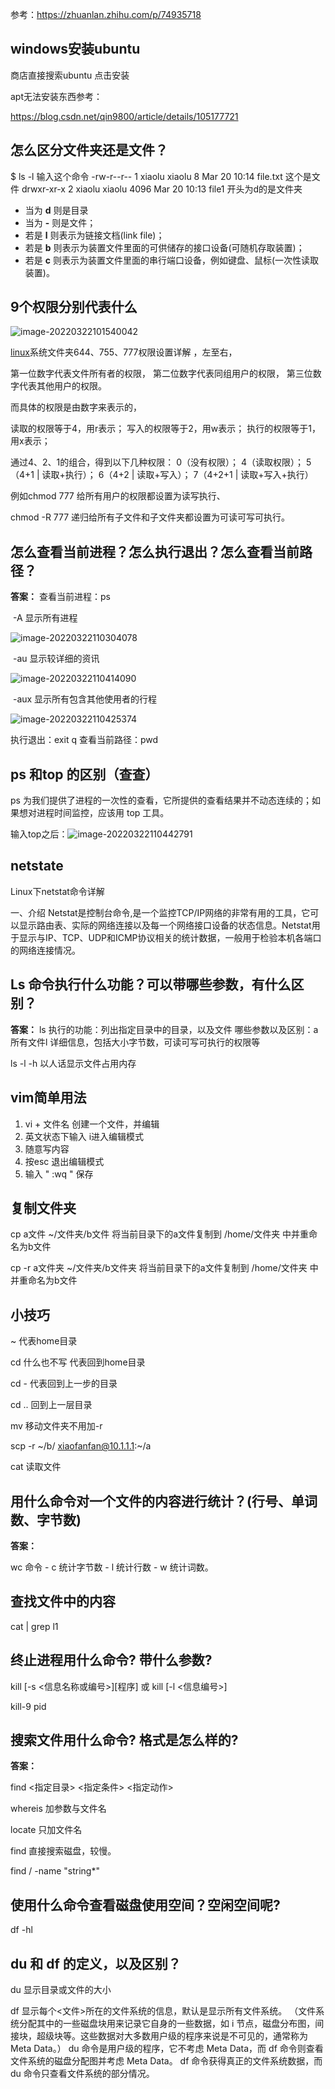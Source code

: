 参考：https://zhuanlan.zhihu.com/p/74935718

## windows安装ubuntu 

商店直接搜索ubuntu 点击安装

apt无法安装东西参考：

https://blog.csdn.net/qin9800/article/details/105177721

## 怎么区分文件夹还是文件？

$ ls -l   输入这个命令
-rw-r--r-- 1 xiaolu xiaolu    8 Mar 20 10:14 file.txt     这个是文件
drwxr-xr-x 2 xiaolu xiaolu 4096 Mar 20 10:13 file1    开头为d的是文件夹

- 当为 **d** 则是目录
- 当为 **-** 则是文件；
- 若是 **l** 则表示为链接文档(link file)；
- 若是 **b** 则表示为装置文件里面的可供储存的接口设备(可随机存取装置)；
- 若是 **c** 则表示为装置文件里面的串行端口设备，例如键盘、鼠标(一次性读取装置)。

## 9个权限分别代表什么


![image-20220322101540042](linux.assets/image-20220322101540042.png)



[linux](https://so.csdn.net/so/search?q=linux&spm=1001.2101.3001.7020)系统文件夹644、755、777权限设置详解 ，左至右，

第一位数字代表文件所有者的权限，
第二位数字代表同组用户的权限，
第三位数字代表其他用户的权限。

而具体的权限是由数字来表示的，

读取的权限等于4，用r表示；
写入的权限等于2，用w表示；
执行的权限等于1，用x表示；

通过4、2、1的组合，得到以下几种权限：
0（没有权限）；
4（读取权限）；
5（4+1 | 读取+执行）；
6（4+2 | 读取+写入）；
7（4+2+1 | 读取+写入+执行）

例如chmod 777 给所有用户的权限都设置为读写执行、

chmod -R 777 递归给所有子文件和子文件夹都设置为可读可写可执行。



## 怎么查看当前进程？怎么执行退出？怎么查看当前路径？
**答案：**
查看当前进程：ps

​		-A 显示所有进程

![image-20220322110304078](.\linux.assets\image-20220322110304078.png)

​		-au 显示较详细的资讯

![image-20220322110414090](.\linux.assets\image-20220322110414090.png)

​		-aux 显示所有包含其他使用者的行程 

![image-20220322110425374](.\linux.assets\image-20220322110425374.png)

执行退出：exit  q
查看当前路径：pwd

## ps 和top 的区别（查查）

ps 为我们提供了进程的一次性的查看，它所提供的查看结果并不动态连续的；如果想对进程时间监控，应该用 top 工具。

输入top之后：![image-20220322110442791](.\linux.assets\image-20220322110442791.png)

## netstate

Linux下netstat命令详解

一、介绍
Netstat是控制台命令,是一个监控TCP/IP网络的非常有用的工具，它可以显示路由表、实际的网络连接以及每一个网络接口设备的状态信息。Netstat用于显示与IP、TCP、UDP和ICMP协议相关的统计数据，一般用于检验本机各端口的网络连接情况。

## Ls 命令执行什么功能？可以带哪些参数，有什么区别？
**答案：**
ls 执行的功能：列出指定目录中的目录，以及文件
哪些参数以及区别：a 所有文件l 详细信息，包括大小字节数，可读可写可执行的权限等

ls -l -h 以人话显示文件占用内存

## vim简单用法

1. vi + 文件名  创建一个文件，并编辑
2. 英文状态下输入 i进入编辑模式
3. 随意写内容
4. 按esc 退出编辑模式
5. 输入  "  :wq  "  保存

## 复制文件夹

cp a文件 ~/文件夹/b文件     将当前目录下的a文件复制到 /home/文件夹  中并重命名为b文件

cp -r a文件夹 ~/文件夹/b文件夹    将当前目录下的a文件复制到 /home/文件夹  中并重命名为b文件

## 小技巧

~ 代表home目录

cd 什么也不写 代表回到home目录

cd - 代表回到上一步的目录

cd .. 回到上一层目录

mv 移动文件夹不用加-r

scp -r   ~/b/  xiaofanfan@10.1.1.1:~/a

cat 读取文件





## 用什么命令对一个文件的内容进行统计？(行号、单词数、字节数)
**答案：**

wc 命令 - c 统计字节数 - l 统计行数 - w 统计词数。

## 查找文件中的内容

cat | grep l1



## 终止进程用什么命令? 带什么参数?

kill [-s <信息名称或编号>][程序] 或 kill [-l <信息编号>]

kill-9 pid

## 搜索文件用什么命令? 格式是怎么样的?

**答案：**

find <指定目录> <指定条件> <指定动作>

whereis 加参数与文件名

locate 只加文件名

find 直接搜索磁盘，较慢。

find / -name "string*"

## 使用什么命令查看磁盘使用空间？空闲空间呢?

df -hl

## du 和 df 的定义，以及区别？
du 显示目录或文件的大小

df 显示每个<文件>所在的文件系统的信息，默认是显示所有文件系统。
（文件系统分配其中的一些磁盘块用来记录它自身的一些数据，如 i 节点，磁盘分布图，间接块，超级块等。这些数据对大多数用户级的程序来说是不可见的，通常称为 Meta Data。） du 命令是用户级的程序，它不考虑 Meta Data，而 df 命令则查看文件系统的磁盘分配图并考虑 Meta Data。
df 命令获得真正的文件系统数据，而 du 命令只查看文件系统的部分情况。

